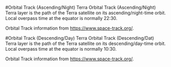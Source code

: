 #Orbital Track (Ascending/Night) Terra
Orbital Track (Ascending/Night) Terra layer is the path of the Terra satellite on its ascending/night-time orbit. Local overpass time at the equator is normally 22:30.

Orbital Track information from <https://www.space-track.org/>.

#Orbital Track (Descending/Day) Terra
Orbital Track (Descending/Dat) Terra layer is the path of the Terra satellite on its descending/day-time orbit. Local overpass time at the equator is normally 10:30.

Orbital Track information from <https://www.space-track.org/>.

